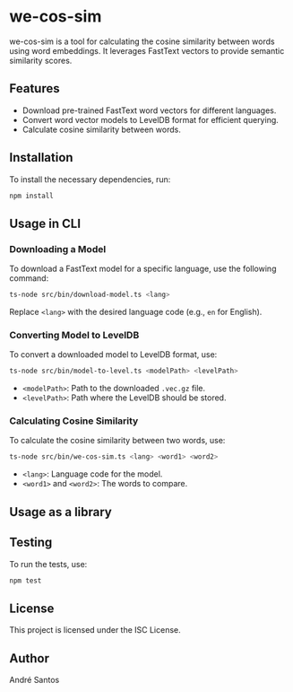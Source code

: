 # we-cos-sim

we-cos-sim is a tool for calculating the cosine similarity between words using word embeddings. It leverages FastText vectors to provide semantic similarity scores.

## Features

- Download pre-trained FastText word vectors for different languages.
- Convert word vector models to LevelDB format for efficient querying.
- Calculate cosine similarity between words.

## Installation

To install the necessary dependencies, run:

```bash
npm install
```

## Usage in CLI

### Downloading a Model

To download a FastText model for a specific language, use the following command:

```bash
ts-node src/bin/download-model.ts <lang>
```

Replace `<lang>` with the desired language code (e.g., `en` for English).

### Converting Model to LevelDB

To convert a downloaded model to LevelDB format, use:

```bash
ts-node src/bin/model-to-level.ts <modelPath> <levelPath>
```

- `<modelPath>`: Path to the downloaded `.vec.gz` file.
- `<levelPath>`: Path where the LevelDB should be stored.

### Calculating Cosine Similarity

To calculate the cosine similarity between two words, use:

```bash
ts-node src/bin/we-cos-sim.ts <lang> <word1> <word2>
```

- `<lang>`: Language code for the model.
- `<word1>` and `<word2>`: The words to compare.

## Usage as a library

## Testing

To run the tests, use:

```bash
npm test
```

## License

This project is licensed under the ISC License.

## Author

André Santos
